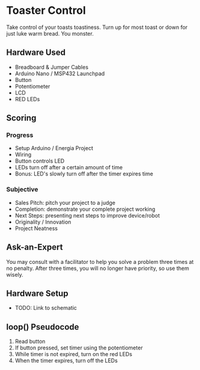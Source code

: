 # Toaster Control
Take control of your toasts toastiness. Turn up for most toast or down for just luke warm bread. You monster.

## Hardware Used
- Breadboard & Jumper Cables
- Arduino Nano / MSP432 Launchpad
- Button
- Potentiometer
- LCD
- RED LEDs

## Scoring

### Progress
- Setup Arduino / Energia Project
- Wiring
- Button controls LED
- LEDs turn off after a certain amount of time
- Bonus: LED's slowly turn off after the timer expires time

### Subjective
- Sales Pitch: pitch your project to a judge
- Completion: demonstrate your complete project working
- Next Steps: presenting next steps to improve device/robot
- Originality / Innovation
- Project Neatness

## Ask-an-Expert
You may consult with a facilitator to help you solve a problem three times at no penalty. After three times, you will no longer have priority, so use them wisely.

## Hardware Setup
- TODO: Link to schematic

## loop() Pseudocode
1. Read button
2. If button pressed, set timer using the potentiometer
3. While timer is not expired, turn on the red LEDs
4. When the timer expires, turn off the LEDs
